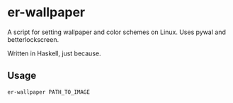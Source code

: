 # er-wallpaper

A script for setting wallpaper and color schemes on Linux. Uses pywal and betterlockscreen.

 Written in Haskell, just because.

## Usage

```
er-wallpaper PATH_TO_IMAGE
```
